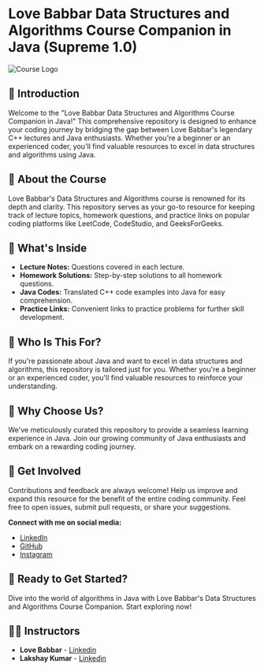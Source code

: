 # Love Babbar Data Structures and Algorithms Course Companion in Java (Supreme 1.0)

![Course Logo](https://dz8fbjd9gwp2s.cloudfront.net/courses/63ac9183e4b0f1067f1b7b32/63ac9183e4b0f1067f1b7b32_scaled_cover.jpg?v=1) <!-- You can replace this with your logo or banner -->

## 🚀 Introduction

Welcome to the "Love Babbar Data Structures and Algorithms Course Companion in Java!" This comprehensive repository is designed to enhance your coding journey by bridging the gap between Love Babbar's legendary C++ lectures and Java enthusiasts. Whether you're a beginner or an experienced coder, you'll find valuable resources to excel in data structures and algorithms using Java.

## 📖 About the Course

Love Babbar's Data Structures and Algorithms course is renowned for its depth and clarity. This repository serves as your go-to resource for keeping track of lecture topics, homework questions, and practice links on popular coding platforms like LeetCode, CodeStudio, and GeeksForGeeks.

## 🔧 What's Inside

- **Lecture Notes:** Questions covered in each lecture.
- **Homework Solutions:** Step-by-step solutions to all homework questions.
- **Java Codes:** Translated C++ code examples into Java for easy comprehension.
- **Practice Links:** Convenient links to practice problems for further skill development.

## 🎯 Who Is This For?

If you're passionate about Java and want to excel in data structures and algorithms, this repository is tailored just for you. Whether you're a beginner or an experienced coder, you'll find valuable resources to reinforce your understanding.

## 🌟 Why Choose Us?

We've meticulously curated this repository to provide a seamless learning experience in Java. Join our growing community of Java enthusiasts and embark on a rewarding coding journey.

## 🤝 Get Involved

Contributions and feedback are always welcome! Help us improve and expand this resource for the benefit of the entire coding community. Feel free to open issues, submit pull requests, or share your suggestions.

**Connect with me on social media:**

- [LinkedIn](https://www.linkedin.com/in/himanshu-hota/)
- [GitHub](https://github.com/himanshu-hota)
- [Instagram](https://www.instagram.com/himanshuhota01/)

## 📌 Ready to Get Started?

Dive into the world of algorithms in Java with Love Babbar's Data Structures and Algorithms Course Companion. Start exploring now!

## 🧑‍💻 Instructors

- **Love Babbar** - [Linkedin](https://www.linkedin.com/in/love-babbar-38ab2887/)
- **Lakshay Kumar** - [Linkedin](https://www.linkedin.com/in/lakshayk12/)


<!-- Add any additional sections, images, or links as needed -->

